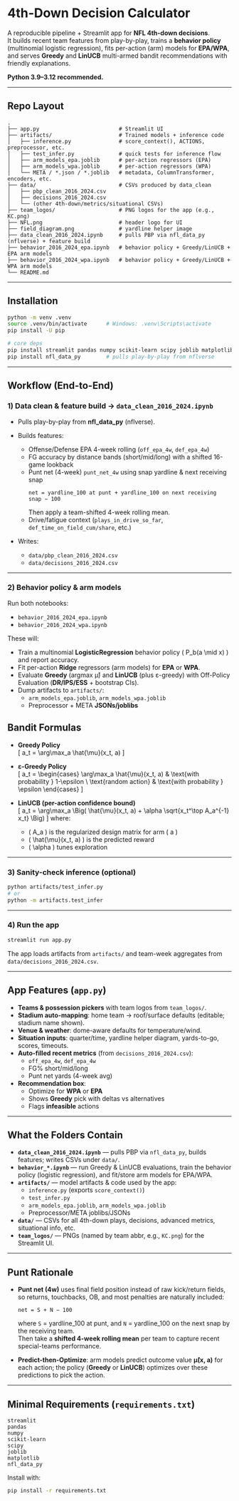 # 4th-Down Decision Calculator

A reproducible pipeline + Streamlit app for **NFL 4th-down decisions**.  
It builds recent team features from play-by-play, trains a **behavior policy** (multinomial logistic regression), fits per-action (arm) models for **EPA/WPA**, and serves **Greedy** and **LinUCB** multi-armed bandit recommendations with friendly explanations.

**Python 3.9–3.12 recommended.**

---

## Repo Layout

```text
.
├── app.py                         # Streamlit UI
├── artifacts/                     # Trained models + inference code
│   ├── inference.py               # score_context(), ACTIONS, preprocessor, etc.
│   ├── test_infer.py              # quick tests for inference flow
│   ├── arm_models_epa.joblib      # per-action regressors (EPA)
│   ├── arm_models_wpa.joblib      # per-action regressors (WPA)
│   └── META / *.json / *.joblib   # metadata, ColumnTransformer, encoders, etc.
├── data/                          # CSVs produced by data_clean
│   ├── pbp_clean_2016_2024.csv
│   ├── decisions_2016_2024.csv
│   └── (other 4th-down/metrics/situational CSVs)
├── team_logos/                    # PNG logos for the app (e.g., KC.png)
├── NFL.png                        # header logo for UI
├── field_diagram.png              # yardline helper image
├── data_clean_2016_2024.ipynb     # pulls PBP via nfl_data_py (nflverse) + feature build
├── behavior_2016_2024_epa.ipynb   # behavior policy + Greedy/LinUCB + EPA arm models
├── behavior_2016_2024_wpa.ipynb   # behavior policy + Greedy/LinUCB + WPA arm models
└── README.md
```

---

## Installation

```bash
python -m venv .venv
source .venv/bin/activate      # Windows: .venv\Scripts\activate
pip install -U pip

# core deps
pip install streamlit pandas numpy scikit-learn scipy joblib matplotlib
pip install nfl_data_py        # pulls play-by-play from nflverse
```

---

## Workflow (End-to-End)

### 1) Data clean & feature build → `data_clean_2016_2024.ipynb`

- Pulls play-by-play from **nfl_data_py** (nflverse).
- Builds features:
  - Offense/Defense EPA 4-week rolling (`off_epa_4w`, `def_epa_4w`)
  - FG accuracy by distance bands (short/mid/long) with a shifted 16-game lookback
  - Punt net (4-week) `punt_net_4w` using snap yardline & next receiving snap  
    ```
    net = yardline_100 at punt + yardline_100 on next receiving snap − 100
    ```
    Then apply a team-shifted 4-week rolling mean.
  - Drive/fatigue context (`plays_in_drive_so_far`, `def_time_on_field_cum/share`, etc.)

- Writes:
  - `data/pbp_clean_2016_2024.csv`
  - `data/decisions_2016_2024.csv`

---

### 2) Behavior policy & arm models

Run both notebooks:

- `behavior_2016_2024_epa.ipynb`
- `behavior_2016_2024_wpa.ipynb`

These will:

- Train a multinomial **LogisticRegression** behavior policy \( P_b(a \mid x) \) and report accuracy.
- Fit per-action **Ridge** regressors (arm models) for **EPA** or **WPA**.
- Evaluate **Greedy** (argmax μ̂) and **LinUCB** (plus ε-greedy) with Off-Policy Evaluation (**DR/IPS/ESS** + bootstrap CIs).
- Dump artifacts to `artifacts/`:
  - `arm_models_epa.joblib`, `arm_models_wpa.joblib`
  - Preprocessor + META **JSONs/joblibs**

## Bandit Formulas

- **Greedy Policy**  
  \[
  a_t = \arg\max_a \hat{\mu}(x_t, a)
  \]

- **ε-Greedy Policy**  
  \[
  a_t =
  \begin{cases}
  \arg\max_a \hat{\mu}(x_t, a) & \text{with probability } 1-\epsilon \\
  \text{random action} & \text{with probability } \epsilon
  \end{cases}
  \]

- **LinUCB (per-action confidence bound)**  
  \[
  a_t = \arg\max_a \Big( \hat{\mu}(x_t, a) +
  \alpha \sqrt{x_t^\top A_a^{-1} x_t} \Big)
  \]
  where:
  - \( A_a \) is the regularized design matrix for arm \( a \)  
  - \( \hat{\mu}(x_t, a) \) is the predicted reward  
  - \( \alpha \) tunes exploration

---

### 3) Sanity-check inference (optional)

```bash
python artifacts/test_infer.py
# or
python -m artifacts.test_infer
```

---

### 4) Run the app

```bash
streamlit run app.py
```

The app loads artifacts from `artifacts/` and team-week aggregates from `data/decisions_2016_2024.csv`.

---

## App Features (`app.py`)

- **Teams & possession pickers** with team logos from `team_logos/`.
- **Stadium auto-mapping**: home team → roof/surface defaults (editable; stadium name shown).
- **Venue & weather**: dome-aware defaults for temperature/wind.
- **Situation inputs**: quarter/time, yardline helper diagram, yards-to-go, scores, timeouts.
- **Auto-filled recent metrics** (from `decisions_2016_2024.csv`):
  - `off_epa_4w`, `def_epa_4w`
  - FG% short/mid/long
  - Punt net yards (4-week avg)
- **Recommendation box**:
  - Optimize for **WPA** or **EPA**
  - Shows **Greedy** pick with deltas vs alternatives
  - Flags **infeasible** actions

---

## What the Folders Contain

- **`data_clean_2016_2024.ipynb`** — pulls PBP via `nfl_data_py`, builds features; writes CSVs under `data/`.
- **`behavior_*.ipynb`** — run Greedy & LinUCB evaluations, train the behavior policy (logistic regression), and fit/store arm models for EPA/WPA.
- **`artifacts/`** — model artifacts & code used by the app:
  - `inference.py` (exports `score_context()`)
  - `test_infer.py`
  - `arm_models_epa.joblib`, `arm_models_wpa.joblib`
  - Preprocessor/META joblibs/JSONs
- **`data/`** — CSVs for all 4th-down plays, decisions, advanced metrics, situational info, etc.
- **`team_logos/`** — PNGs (named by team abbr, e.g., `KC.png`) for the Streamlit UI.

---

## Punt Rationale

- **Punt net (4w)** uses final field position instead of raw kick/return fields, so returns, touchbacks, OB, and most penalties are naturally included:  
  ```
  net = S + N − 100
  ```
  where `S` = yardline_100 at punt, and `N` = yardline_100 on the next snap by the receiving team.  
  Then take a **shifted 4-week rolling mean** per team to capture recent special-teams performance.

- **Predict-then-Optimize**: arm models predict outcome value **μ̂(x, a)** for each action; the policy (**Greedy** or **LinUCB**) optimizes over these predictions to pick the action.

---

## Minimal Requirements (`requirements.txt`)

```
streamlit
pandas
numpy
scikit-learn
scipy
joblib
matplotlib
nfl_data_py
```

Install with:

```bash
pip install -r requirements.txt
```


